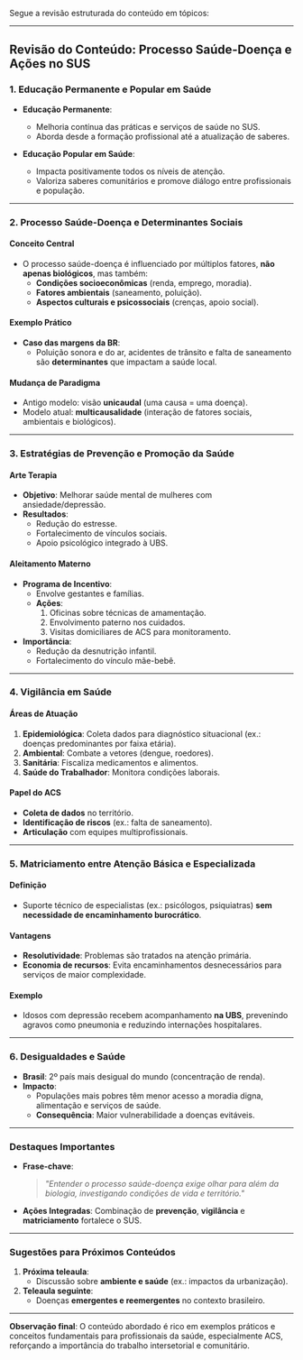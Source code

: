 Segue a revisão estruturada do conteúdo em tópicos:

---

## **Revisão do Conteúdo: Processo Saúde-Doença e Ações no SUS**  

### **1. Educação Permanente e Popular em Saúde**  
- **Educação Permanente**:  
  - Melhoria contínua das práticas e serviços de saúde no SUS.  
  - Aborda desde a formação profissional até a atualização de saberes.  

- **Educação Popular em Saúde**:  
  - Impacta positivamente todos os níveis de atenção.  
  - Valoriza saberes comunitários e promove diálogo entre profissionais e população.  

---

### **2. Processo Saúde-Doença e Determinantes Sociais**  
#### **Conceito Central**  
- O processo saúde-doença é influenciado por múltiplos fatores, **não apenas biológicos**, mas também:  
  - **Condições socioeconômicas** (renda, emprego, moradia).  
  - **Fatores ambientais** (saneamento, poluição).  
  - **Aspectos culturais e psicossociais** (crenças, apoio social).  

#### **Exemplo Prático**  
- **Caso das margens da BR**:  
  - Poluição sonora e do ar, acidentes de trânsito e falta de saneamento são **determinantes** que impactam a saúde local.  

#### **Mudança de Paradigma**  
- Antigo modelo: visão **unicaudal** (uma causa = uma doença).  
- Modelo atual: **multicausalidade** (interação de fatores sociais, ambientais e biológicos).  

---

### **3. Estratégias de Prevenção e Promoção da Saúde**  
#### **Arte Terapia**  
- **Objetivo**: Melhorar saúde mental de mulheres com ansiedade/depressão.  
- **Resultados**:  
  - Redução do estresse.  
  - Fortalecimento de vínculos sociais.  
  - Apoio psicológico integrado à UBS.  

#### **Aleitamento Materno**  
- **Programa de Incentivo**:  
  - Envolve gestantes e famílias.  
  - **Ações**:  
    1. Oficinas sobre técnicas de amamentação.  
    2. Envolvimento paterno nos cuidados.  
    3. Visitas domiciliares de ACS para monitoramento.  
- **Importância**:  
  - Redução da desnutrição infantil.  
  - Fortalecimento do vínculo mãe-bebê.  

---

### **4. Vigilância em Saúde**  
#### **Áreas de Atuação**  
1. **Epidemiológica**: Coleta dados para diagnóstico situacional (ex.: doenças predominantes por faixa etária).  
2. **Ambiental**: Combate a vetores (dengue, roedores).  
3. **Sanitária**: Fiscaliza medicamentos e alimentos.  
4. **Saúde do Trabalhador**: Monitora condições laborais.  

#### **Papel do ACS**  
- **Coleta de dados** no território.  
- **Identificação de riscos** (ex.: falta de saneamento).  
- **Articulação** com equipes multiprofissionais.  

---

### **5. Matriciamento entre Atenção Básica e Especializada**  
#### **Definição**  
- Suporte técnico de especialistas (ex.: psicólogos, psiquiatras) **sem necessidade de encaminhamento burocrático**.  

#### **Vantagens**  
- **Resolutividade**: Problemas são tratados na atenção primária.  
- **Economia de recursos**: Evita encaminhamentos desnecessários para serviços de maior complexidade.  

#### **Exemplo**  
- Idosos com depressão recebem acompanhamento **na UBS**, prevenindo agravos como pneumonia e reduzindo internações hospitalares.  

---

### **6. Desigualdades e Saúde**  
- **Brasil**: 2º país mais desigual do mundo (concentração de renda).  
- **Impacto**:  
  - Populações mais pobres têm menor acesso a moradia digna, alimentação e serviços de saúde.  
  - **Consequência**: Maior vulnerabilidade a doenças evitáveis.  

---

### **Destaques Importantes**  
- **Frase-chave**:  
  > *"Entender o processo saúde-doença exige olhar para além da biologia, investigando condições de vida e território."*  
- **Ações Integradas**: Combinação de **prevenção**, **vigilância** e **matriciamento** fortalece o SUS.  

---

### **Sugestões para Próximos Conteúdos**  
1. **Próxima teleaula**:  
   - Discussão sobre **ambiente e saúde** (ex.: impactos da urbanização).  
2. **Teleaula seguinte**:  
   - Doenças **emergentes e reemergentes** no contexto brasileiro.  

--- 

**Observação final**: O conteúdo abordado é rico em exemplos práticos e conceitos fundamentais para profissionais da saúde, especialmente ACS, reforçando a importância do trabalho intersetorial e comunitário.